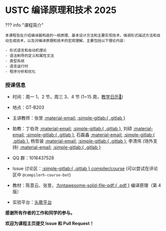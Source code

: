 # USTC 编译原理和技术 2025

??? info "课程简介"

    本课程旨在介绍编译器构造的一般原理、基本设计方法和主要实现技术，强调形式描述方法和自动生成技术，以及对编译原理和技术的宏观理解，主要包括以下理论内容:

    - 形式语言和自动机理论
    - 语法制导的定义和属性文法
    - 类型系统
    - 语言运行时
    - 程序分析和优化

### 授课信息

- 时间：周一 1、2 节，周三 3、4 节 (1~15 周，[教学日历:link:](https://www.teach.ustc.edu.cn/calendar/19081.html))
- 地点：GT-B203
- 主讲教师：张昱 [:material-email:](mailto:yuzhang@ustc.edu.cn) [:simple-gitlab:{ .gitlab }](https://git.lug.ustc.edu.cn/yuzhang)
- 助教：丁伯尧 [:material-email:](mailto:via@mail.ustc.edu.cn) [:simple-gitlab:{ .gitlab }](https://git.lug.ustc.edu.cn/dby), 刘硕 [:material-email:](mailto:zkdliushuo@mail.ustc.edu.cn) [:simple-gitlab:{ .gitlab }](https://git.lug.ustc.edu.cn/liushuo_ustc), 石磊鑫 [:material-email:](mailto:slx_ustc@mail.ustc.edu.cn) [:simple-gitlab:{ .gitlab }](https://git.lug.ustc.edu.cn/shilx), 杨哲骏 [:material-email:](mailto:zjyang@mail.ustc.edu.cn) [:simple-gitlab:{ .gitlab }](https://git.lug.ustc.edu.cn/yzj), 李清伟 (场外支持) [:material-email:](mailto:lqw332664203@mail.ustc.edu.cn) [:simple-gitlab:{ .gitlab }](https://git.lug.ustc.edu.cn/Lslightly)
- QQ 群：1016437528
- Issue 讨论区：[:simple-gitlab:{ .gitlab } compiler/course](https://git.lug.ustc.edu.cn/compiler/course/-/issues) (可以尝试在评论区中 `@compilerh-course-bot`)

- 教材：陈意云、张昱，[:fontawesome-solid-file-pdf:{ .pdf }](http://staff.ustc.edu.cn/~yuzhang/compiler/book_compiler_hep_v4.pdf) 编译原理（第 4 版）
- 实验平台：[头歌平台](./common/educoder.md)

**感谢所有作者的工作和同学的参与。**

**欢迎为课程主页提交 Issue 和 Pull Request！**
